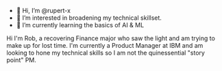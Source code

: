 - 👋 Hi, I’m @rupert-x
- 👀 I’m interested in broadening my technical skillset.
- 🌱 I’m currently learning the basics of AI & ML

Hi I'm Rob, a recovering Finance major who saw the light and am trying to make up for lost time. I'm currently a Product Manager at IBM and am looking to hone my technical skills so I am not the quinessential "story point" PM.

<!---
rupert-x/rupert-x is a ✨ special ✨ repository because its `README.md` (this file) appears on your GitHub profile.
You can click the Preview link to take a look at your changes.
--->

